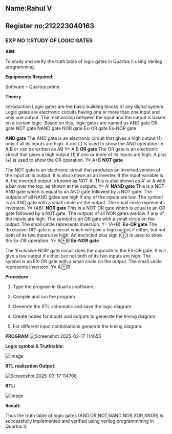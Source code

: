 ## Name:Rahul V
## Register no:212223040163
### EXP NO 1:STUDY OF LOGIC GATES

**AIM:** 

To study and verify the truth table of logic gates in Quartus II using Verilog programming.

**Equipments Required:**

Software – Quartus prime 

**Theory**

Introduction Logic gates are the basic building blocks of any digital system. Logic gates are electronic circuits having one or more than one input and only one output. The relationship between the input and the output is based on a certain logic. Based on this, logic gates are named as
AND gate OR gate NOT gate NAND gate NOR gate Ex-OR gate Ex-NOR gate

**AND gate**
The AND gate is an electronic circuit that gives a high output (1) only if all its inputs are high. A dot (.) is used to show the AND operation i.e. A.B or can be written as AB
Y= A.B
**OR gate** 
The OR gate is an electronic circuit that gives a high output (1) if one or more of its inputs are high. A plus (+) is used to show the OR operation.
Y= A+B
**NOT gate**

The NOT gate is an electronic circuit that produces an inverted version of the input at its output. It is also known as an inverter. If the input variable is A, the inverted output is known as NOT A. This is also shown as A' or A with a bar over the top, as shown at the outputs.
Y= A'
**NAND gate**
This is a NOT-AND gate which is equal to an AND gate followed by a NOT gate. The outputs of all NAND gates are high if any of the inputs are low. The symbol is an AND gate with a small circle on the output. The small circle represents inversion.
Y= (AB)’
**NOR gate**
This is a NOT-OR gate which is equal to an OR gate followed by a NOT gate. The outputs of all NOR gates are low if any of the inputs are high. The symbol is an OR gate with a small circle on the output. The small circle represents inversion.
Y= (A+B)’
**Ex-OR gate**
The 'Exclusive-OR' gate is a circuit which will give a high output if either, but not both of its two inputs are high. An encircled plus sign (⊕) is used to show the Ex-OR operation.
Y= A⊕B
**Ex-NOR gate**

The 'Exclusive-NOR' gate circuit does the opposite to the EX-OR gate. It will give a low output if either, but not both of its two inputs are high. The symbol is an EX-OR gate with a small circle on the output. The small circle represents inversion.
Y= A⊕B

**Procedure** 

1.	Type the program in Quartus software.

2.	Compile and run the program.

3.	Generate the RTL schematic and save the logic diagram.

4.	Create nodes for inputs and outputs to generate the timing diagram.

5.	For different input combinations generate the timing diagram.


**PROGRAM**
![Screenshot 2025-03-17 114655](https://github.com/user-attachments/assets/e0c88f4c-c684-4302-a02f-5e9228eac3dc)

 
**Logic symbol & Truthtable:**

![image](https://github.com/user-attachments/assets/3d587784-cff7-48f7-a426-a7d0bbe62ae6)


**RTL realization Output:** 

![Screenshot 2025-03-17 114708](https://github.com/user-attachments/assets/7e59b940-f909-479a-a00a-98d98a23af6e)


**RTL:**

 ![image](https://github.com/user-attachments/assets/94616d82-87ec-45f5-a4a4-be0e9a351175)


**Result:**

Thus the truth table of logic gates (AND,OR,NOT,NAND,NOR,XOR,XNOR) is successfully implemented and verified using verilog programmming in Quartus II.


